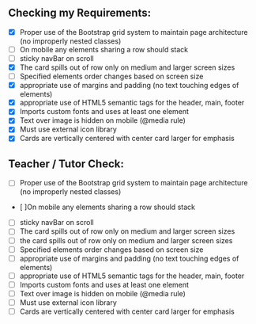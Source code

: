 ## Checking my Requirements:

- [x] Proper use of the Bootstrap grid system to maintain page architecture (no improperly nested classes)
- [ ] On mobile any elements sharing a row should stack
- [ ] sticky navBar on scroll
- [x] The card spills out of row only on medium and larger screen sizes
- [ ] Specified elements order changes based on screen size
- [x] appropriate use of margins and padding (no text touching edges of elements)
- [x] appropriate use of HTML5 semantic tags for the header, main, footer
- [x] Imports custom fonts and uses at least one element
- [x] Text over image is hidden on mobile (@media rule)
- [x] Must use external icon library
- [x] Cards are vertically centered with center card larger for emphasis

## Teacher / Tutor Check:

- [ ] Proper use of the Bootstrap grid system to maintain page architecture (no improperly nested classes)
- [ ]On mobile any elements sharing a row should stack
- [ ] sticky navBar on scroll
- [ ] The card spills out of row only on medium and larger screen sizes
- [ ] the card spills out of row only on medium and larger screen sizes
- [ ] Specified elements order changes based on screen size
- [ ] appropriate use of margins and padding (no text touching edges of elements)
- [ ] appropriate use of HTML5 semantic tags for the header, main, footer
- [ ] Imports custom fonts and uses at least one element
- [ ] Text over image is hidden on mobile (@media rule)
- [ ] Must use external icon library
- [ ] Cards are vertically centered with center card larger for emphasis
